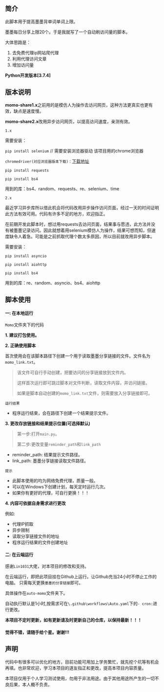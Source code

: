 ## 简介

此脚本用于提高墨墨背单词单词上限。

墨墨每日分享上限20个。于是我就写了一个自动刷访问量的脚本。

大体思路是：
 1. 去免费代理ip网站爬代理
 2. 利用代理访问文章
 3. 增加访问量

**Python开发版本[3.7.4]**

## 版本说明

**momo-share1.x**之前用的是模仿人为操作去访问网页，这种方法更真实也更有效，缺点是速度慢。

**momo-share2.x**改用异步访问网页，以提高访问速度，亲测有效。

`1.x`

需要安装：

`pip install selenium`  // 需要安装浏览器驱动 该项目用的chrome浏览器

`chromedriver(对应浏览器版本下载)：`[下载地址](http://npm.taobao.org/mirrors/chromedriver)

`pip install requests`

`pip install bs4`

用到的库：bs4、random、requests、re、selenium、time

`2.x`

最近学习异步库所以借此机会将代码改用异步操作访问页面，经过一天的时间证明此方法有效可用。代码有许多不足的地方，欢迎指正。

在前期开发此脚本时，想过用requests去访问页面，结果事与愿违，此方法并没有被墨墨记录访问。因此就想着用selenium模仿人为操作，结果可想而知，但速度缺令人着急。可能是之前抓取代理个数太多原因，所以目前就改用异步脚本。

需要安装：

`pip install asyncio`

`pip install aiohttp`

`pip install bs4`

用到的库：re、random、asyncio、bs4、aiohttp


## 脚本使用
#### 一: 在本地运行
`Momo`文件夹下的代码

**1. 建议打包使用。**
    
**2. 正确使用脚本**

首次使用会在该脚本路径下创建一个用于读取墨墨分享链接的文件。文件名为 `momo_link.txt`。
> 该文件可自行手动创建，把要访问的分享链接放到文件内。
> 
> 这样首次运行即可跳过脚本对文件判断，读取文件内容，并访问链接。
> 
> 如果是脚本自动创建的`momo_link.txt`文件，则需要放入分享链接即可。

`运行结果`
- 程序运行结束，会在路径下创建一个结果提示文件。

**3. 更改存放链接和结果提示位置(可选择默认)**

> 第一步:打开`main.py`。
>  
> 第二步:更改变量`reminder_path`和`link_path`
> 
- reminder_path: 结果提示文件路径。
- link_path: 墨墨分享链接读取文件路径。

`提示`
- 此脚本使用的均为网络免费代理，质量一般。
- 可以在Windows下创建计划，每天定时运行几次。
- 如果你有更好的代理，可自行更换！！！


**4. 内容可依据自身需求进行更改**

例如:
   - 代理IP抓取
   - 异步限制
   - 读取分享链接文件的地址
   - 程序运行结果的文件创建地址


#### 二: 在云端运行

感谢`Lin1031`大佬，对本项目的修改和支持。

在云端运行，即把此项目挂在Github上运行。让Github充当24小时不停止工作的电脑。
只需每天更换`墨墨的分享链接`即可。

具体操作在`auto-momo`文件夹下。

自动执行默认是1小时,按需求可在`\.github\workflows\Auto.yaml`下的`- cron:`进行更改。

**本项目不定时更新，如有更新请及时更新自己的仓库，以保持最新！！！**

#### 觉得不错，请随手给个星。谢谢!!!

## 声明

代码中有很多可以优化的地方，目前功能可用加上学务繁忙，就先挖个坑等有机会再填。也非常欢迎，学习本项目的道友指正和更改，提高本项目内容质量。

本项目仅用于个人学习测试使用，勿用于非法用途。由于其他用途所产生的一切不良后果，本人概不负责。



